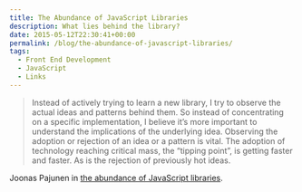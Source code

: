 ```yaml
---
title: The Abundance of JavaScript Libraries
description: What lies behind the library?
date: 2015-05-12T22:30:41+00:00
permalink: /blog/the-abundance-of-javascript-libraries/
tags:
  - Front End Development
  - JavaScript
  - Links
---
```


> Instead of actively trying to learn a new library, I try to observe the actual ideas and patterns behind them. So instead of concentrating on a specific implementation, I believe it’s more important to understand the implications of the underlying idea. Observing the adoption or rejection of an idea or a pattern is vital. The adoption of technology reaching critical mass, the “tipping point”, is getting faster and faster. As is the rejection of previously hot ideas.

Joonas Pajunen in [the abundance of JavaScript libraries](http://joonaspajunen.com/the-abundance-of-javascript-libraries).
